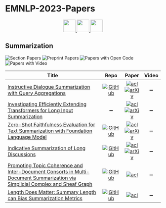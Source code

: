 # EMNLP-2023-Papers

<div align="center">
    <a href="https://github.com/DmitryRyumin/EMNLP-2023-Papers/blob/main/sections/speech-and-multimodality.md">
        <img src="https://cdn.jsdelivr.net/gh/DmitryRyumin/NewEraAI-Papers@main/images/left.svg" width="40" alt="" />
    </a>
    <a href="https://github.com/DmitryRyumin/EMNLP-2023-Papers/">
        <img src="https://cdn.jsdelivr.net/gh/DmitryRyumin/NewEraAI-Papers@main/images/home.svg" width="40" alt="" />
    </a>
    <a href="https://github.com/DmitryRyumin/EMNLP-2023-Papers/blob/main/sections/machine-learning-for-nlp.md">
        <img src="https://cdn.jsdelivr.net/gh/DmitryRyumin/NewEraAI-Papers@main/images/right.svg" width="40" alt="" />
    </a>
</div>

## Summarization

![Section Papers](https://img.shields.io/badge/Section%20Papers-6-42BA16) ![Preprint Papers](https://img.shields.io/badge/Preprint%20Papers-soon-b31b1b) ![Papers with Open Code](https://img.shields.io/badge/Papers%20with%20Open%20Code-soon-1D7FBF) ![Papers with Video](https://img.shields.io/badge/Papers%20with%20Video-0-FF0000)

<!-- 348 -->
| **Title** | **Repo** | **Paper** | **Video** |
|-----------|:--------:|:---------:|:---------:|
| [Instructive Dialogue Summarization with Query Aggregations](https://aclanthology.org/2023.emnlp-main.474) | [![GitHub](https://img.shields.io/github/stars/BinWang28/InstructDS)](https://github.com/BinWang28/InstructDS) | [![acl](https://img.shields.io/badge/pdf-ACL%20Anthology-CBCBCC.svg)](https://aclanthology.org/2023.emnlp-main.474.pdf) <br /> [![arXiv](https://img.shields.io/badge/arXiv-2310.10981-b31b1b.svg)](http://arxiv.org/abs/2310.10981) | :heavy_minus_sign: |
| [Investigating Efficiently Extending Transformers for Long Input Summarization](https://aclanthology.org/2023.emnlp-main.240) | :heavy_minus_sign: | [![acl](https://img.shields.io/badge/pdf-ACL%20Anthology-CBCBCC.svg)](https://aclanthology.org/2023.emnlp-main.240.pdf) <br /> [![arXiv](https://img.shields.io/badge/arXiv-2208.04347-b31b1b.svg)](http://arxiv.org/abs/2208.04347) | :heavy_minus_sign: |
| [Zero-Shot Faithfulness Evaluation for Text Summarization with Foundation Language Model](https://aclanthology.org/2023.emnlp-main.679) | [![GitHub](https://img.shields.io/github/stars/JiaQiSJTU/FaithEval-FFLM)](https://github.com/JiaQiSJTU/FaithEval-FFLM) | [![acl](https://img.shields.io/badge/pdf-ACL%20Anthology-CBCBCC.svg)](https://aclanthology.org/2023.emnlp-main.679.pdf) <br /> [![arXiv](https://img.shields.io/badge/arXiv-2310.11648-b31b1b.svg)](http://arxiv.org/abs/2310.11648) | :heavy_minus_sign: |
| [Indicative Summarization of Long Discussions](https://aclanthology.org/2023.emnlp-main.166) | [![GitHub](https://img.shields.io/github/stars/webis-de/emnlp23-indicative-summarization-of-long-discussions)](https://github.com/webis-de/emnlp23-indicative-summarization-of-long-discussions) | [![acl](https://img.shields.io/badge/pdf-ACL%20Anthology-CBCBCC.svg)](https://aclanthology.org/2023.emnlp-main.166.pdf) <br /> [![arXiv](https://img.shields.io/badge/arXiv-2311.01882-b31b1b.svg)](http://arxiv.org/abs/2311.01882) | :heavy_minus_sign: |
| [Promoting Topic Coherence and Inter-Document Consorts in Multi-Document Summarization via Simplicial Complex and Sheaf Graph](https://aclanthology.org/2023.emnlp-main.133) | [![GitHub](https://img.shields.io/github/stars/LCS2-IIITD/FABRIC)](https://github.com/LCS2-IIITD/FABRIC) | [![acl](https://img.shields.io/badge/pdf-ACL%20Anthology-CBCBCC.svg)](https://aclanthology.org/2023.emnlp-main.133.pdf) | :heavy_minus_sign: |
| [Length Does Matter: Summary Length can Bias Summarization Metrics](https://aclanthology.org/2023.emnlp-main.984) | [![GitHub](https://img.shields.io/github/stars/xiaobo-guo/SLDebias)](https://github.com/xiaobo-guo/SLDebias) | [![acl](https://img.shields.io/badge/pdf-ACL%20Anthology-CBCBCC.svg)](https://aclanthology.org/2023.emnlp-main.984.pdf) | :heavy_minus_sign: |
